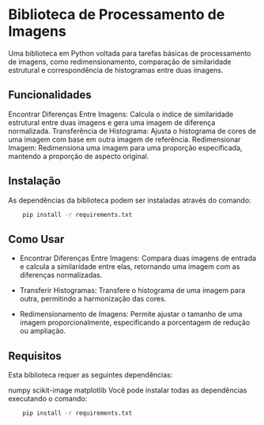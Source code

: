 # Biblioteca de Processamento de Imagens
Uma biblioteca em Python voltada para tarefas básicas de processamento de imagens, como redimensionamento, comparação de similaridade estrutural e correspondência de histogramas entre duas imagens.

## Funcionalidades
Encontrar Diferenças Entre Imagens: Calcula o índice de similaridade estrutural entre duas imagens e gera uma imagem de diferença normalizada.
Transferência de Histograma: Ajusta o histograma de cores de uma imagem com base em outra imagem de referência.
Redimensionar Imagem: Redimensiona uma imagem para uma proporção especificada, mantendo a proporção de aspecto original.

## Instalação
As dependências da biblioteca podem ser instaladas através do comando:

```bash
    pip install -r requirements.txt
```

## Como Usar
- Encontrar Diferenças Entre Imagens: Compara duas imagens de entrada e calcula a similaridade entre elas, retornando uma imagem com as diferenças normalizadas.

- Transferir Histogramas: Transfere o histograma de uma imagem para outra, permitindo a harmonização das cores.

- Redimensionamento de Imagens: Permite ajustar o tamanho de uma imagem proporcionalmente, especificando a porcentagem de redução ou ampliação.

## Requisitos
Esta biblioteca requer as seguintes dependências:

numpy
scikit-image
matplotlib
Você pode instalar todas as dependências executando o comando:

```bash
    pip install -r requirements.txt
```
